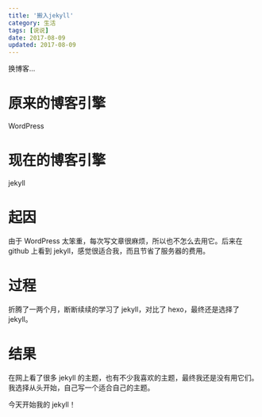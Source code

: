 ```yaml
---
title: '搬入jekyll'
category: 生活
tags: [说说]
date: 2017-08-09
updated: 2017-08-09
---
```


换博客...

<!-- more -->

# 原来的博客引擎

WordPress

# 现在的博客引擎

jekyll

# 起因

由于 WordPress 太笨重，每次写文章很麻烦，所以也不怎么去用它。后来在 github 上看到 jekyll，感觉很适合我，而且节省了服务器的费用。

# 过程

折腾了一两个月，断断续续的学习了 jekyll，对比了 hexo，最终还是选择了 jekyll。

# 结果

在网上看了很多 jekyll 的主题，也有不少我喜欢的主题，最终我还是没有用它们。我选择从头开始，自己写一个适合自己的主题。

今天开始我的 jekyll！
